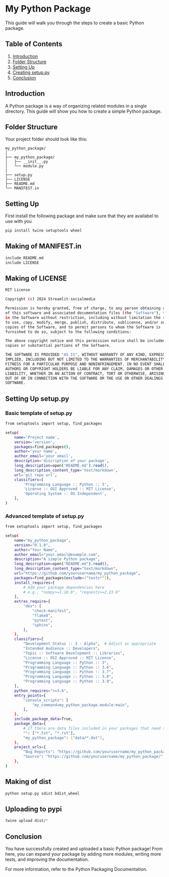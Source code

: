 # My Python Package

This guide will walk you through the steps to create a basic Python package.

## Table of Contents

1. [Introduction](#introduction)
2. [Folder Structure](#folder-structure)
4. [Setting Up](#setting-up)
5. [Creating setup.py](#creating-setuppy)
6. [Conclusion](#conclusion)

## Introduction

A Python package is a way of organizing related modules in a single directory. This guide will show you how to create a simple Python package.

## Folder Structure

Your project folder should look like this:

```plaintext
my_python_package/
│
├── my_python_package/
│   ├── __init__.py
│   └── module.py
|
├── setup.py
├── LICENSE
├── README.md
└── MANIFEST.in
```
## Setting Up
First install the following package and make sure that they are availabel to use with you
```bash
pip install twine setuptools wheel
```
## Making of MANIFEST.in
```bash
include README.md
include LICENSE
```
## Making of LICENSE
```bash
MIT License

Copyright (c) 2024 Streamlit-socialmedia

Permission is hereby granted, free of charge, to any person obtaining a copy
of this software and associated documentation files (the "Software"), to deal
in the Software without restriction, including without limitation the rights
to use, copy, modify, merge, publish, distribute, sublicense, and/or sell
copies of the Software, and to permit persons to whom the Software is
furnished to do so, subject to the following conditions:

The above copyright notice and this permission notice shall be included in all
copies or substantial portions of the Software.

THE SOFTWARE IS PROVIDED "AS IS", WITHOUT WARRANTY OF ANY KIND, EXPRESS OR
IMPLIED, INCLUDING BUT NOT LIMITED TO THE WARRANTIES OF MERCHANTABILITY,
FITNESS FOR A PARTICULAR PURPOSE AND NONINFRINGEMENT. IN NO EVENT SHALL THE
AUTHORS OR COPYRIGHT HOLDERS BE LIABLE FOR ANY CLAIM, DAMAGES OR OTHER
LIABILITY, WHETHER IN AN ACTION OF CONTRACT, TORT OR OTHERWISE, ARISING FROM,
OUT OF OR IN CONNECTION WITH THE SOFTWARE OR THE USE OR OTHER DEALINGS IN THE
SOFTWARE.
```
## Setting Up setup.py 
### Basic template of setup.py
```bash
from setuptools import setup, find_packages

setup(
    name='Project name',
    version='version',
    packages=find_packages(),
    author='your name',
    author_email='your email',
    description='discription of your package',
    long_description=open('README.md').read(),
    long_description_content_type='text/markdown',
    url='git repo url',
    classifiers=[
        'Programming Language :: Python :: 3',
        'License :: OSI Approved :: MIT License',
        'Operating System :: OS Independent',
    ],
)
```
### Advanced template of setup.py
```bash
from setuptools import setup, find_packages

setup(
    name="my_python_package",
    version="0.1.0",
    author="Your Name",
    author_email="your.email@example.com",
    description="A simple Python package",
    long_description=open("README.md").read(),
    long_description_content_type="text/markdown",
    url="https://github.com/yourusername/my_python_package",
    packages=find_packages(exclude=["tests*"]),
    install_requires=[
        # Add your package dependencies here
        # e.g., "numpy>=1.18.0", "requests>=2.23.0"
    ],
    extras_require={
        "dev": [
            "check-manifest",
            "flake8",
            "pytest",
            "sphinx",
        ],
    },
    classifiers=[
        "Development Status :: 3 - Alpha",  # Adjust as appropriate
        "Intended Audience :: Developers",
        "Topic :: Software Development :: Libraries",
        "License :: OSI Approved :: MIT License",
        "Programming Language :: Python :: 3",
        "Programming Language :: Python :: 3.6",
        "Programming Language :: Python :: 3.7",
        "Programming Language :: Python :: 3.8",
        "Programming Language :: Python :: 3.9",
    ],
    python_requires=">=3.6",
    entry_points={
        "console_scripts": [
            "my_command=my_python_package.module:main",
        ],
    },
    include_package_data=True,
    package_data={
        # If there are data files included in your packages that need to be installed
        "": ["*.txt", "*.rst"],
        "my_python_package": ["data/*.dat"],
    },
    project_urls={
        "Bug Reports": "https://github.com/yourusername/my_python_package/issues",
        "Source": "https://github.com/yourusername/my_python_package/",
    },
)

```

## Making of dist 
```bash
python setup.py sdist bdist_wheel
```
## Uploading to pypi 
```bash
twine upload dist/*
```
## Conclusion
You have successfully created and uploaded a basic Python package! From here, you can expand your package by adding more modules, writing more tests, and improving the documentation.

For more information, refer to the Python Packaging Documentation.
